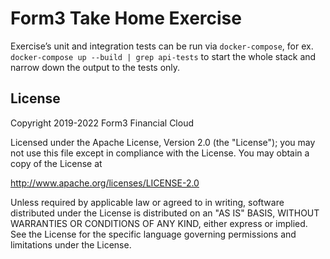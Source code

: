 # Form3 Take Home Exercise
Exercise’s unit and integration tests can be run via `docker-compose`, for ex. `docker-compose up --build | grep api-tests` to start the whole stack and narrow down the output to the tests only.

## License

Copyright 2019-2022 Form3 Financial Cloud

Licensed under the Apache License, Version 2.0 (the "License"); you may not use this file except in compliance with the License.
You may obtain a copy of the License at

http://www.apache.org/licenses/LICENSE-2.0

Unless required by applicable law or agreed to in writing, software distributed under the License is distributed on an "AS IS" BASIS, WITHOUT WARRANTIES OR CONDITIONS OF ANY KIND, either express or implied. See the License for the specific language governing permissions and limitations under the License.
